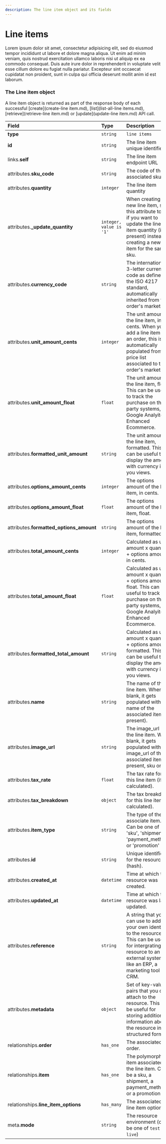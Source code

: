 ```yaml
---
description: The line item object and its fields
---
```


# Line items

Lorem ipsum dolor sit amet, consectetur adipisicing elit, sed do eiusmod tempor incididunt ut labore et dolore magna aliqua. Ut enim ad minim veniam, quis nostrud exercitation ullamco laboris nisi ut aliquip ex ea commodo consequat. Duis aute irure dolor in reprehenderit in voluptate velit esse cillum dolore eu fugiat nulla pariatur. Excepteur sint occaecat cupidatat non proident, sunt in culpa qui officia deserunt mollit anim id est laborum.

### The Line item object

A line item object is returned as part of the response body of each successful [create](create-line item.md), [list](list-all-line items.md), [retrieve](retrieve-line item.md) or [update](update-line item.md) API call.

| Field | Type | Description |
| :--- | :--- | :--- |
| **type** | `string` | `line items` |
| **id** | `string` | The line item unique identifier |
| links.**self** | `string` | The line item endpoint URL |
| attributes.**sku_code** | `string` | The code of the associated sku |
| attributes.**quantity** | `integer` | The line item quantity |
| attributes.**_update_quantity** | `integer, value is '1'` | When creating a new line item, set this attribute to '1' if you want to update the line item quantity (if present) instead of creating a new line item for the same sku. |
| attributes.**currency_code** | `string` | The international 3-letter currency code as defined by the ISO 4217 standard, automatically inherited from the order's market. |
| attributes.**unit_amount_cents** | `integer` | The unit amount of the line item, in cents. When you add a line item to an order, this is automatically populated from the price list associated to the order's market. |
| attributes.**unit_amount_float** | `float` | The unit amount of the line item, float. This can be useful to track the purchase on thrid party systems, e.g Google Analyitcs Enhanced Ecommerce. |
| attributes.**formatted_unit_amount** | `string` | The unit amount of the line item, formatted. This can be useful to display the amount with currency in you views. |
| attributes.**options_amount_cents** | `integer` | The options amount of the line item, in cents. |
| attributes.**options_amount_float** | `float` | The options amount of the line item, float. |
| attributes.**formatted_options_amount** | `string` | The options amount of the line item, formatted. |
| attributes.**total_amount_cents** | `integer` | Calculated as unit amount x quantity + options amount, in cents. |
| attributes.**total_amount_float** | `float` | Calculated as unit amount x quantity + options amount, float. This can be useful to track the purchase on thrid party systems, e.g Google Analyitcs Enhanced Ecommerce. |
| attributes.**formatted_total_amount** | `string` | Calculated as unit amount x quantity + options amount, formatted. This can be useful to display the amount with currency in you views. |
| attributes.**name** | `string` | The name of the line item. When blank, it gets populated with the name of the associated item (if present). |
| attributes.**image_url** | `string` | The image_url of the line item. When blank, it gets populated with the image_url of the associated item (if present, sku only). |
| attributes.**tax_rate** | `float` | The tax rate for this line item (if calculated). |
| attributes.**tax_breakdown** | `object` | The tax breakdown for this line item (if calculated). |
| attributes.**item_type** | `string` | The type of the associate item. Can be one of 'sku', 'shipment', 'payment_method', or 'promotion' |
| attributes.**id** | `string` | Unique identifier for the resource (hash). |
| attributes.**created_at** | `datetime` | Time at which the resource was created. |
| attributes.**updated_at** | `datetime` | Time at which the resource was last updated. |
| attributes.**reference** | `string` | A string that you can use to add your own identifier to the resource. This can be useful for intergrating the resource to an external system, like an ERP, a marketing tool or a CRM. |
| attributes.**metadata** | `object` | Set of key-value pairs that you can attach to the resource. This can be useful for storing additional information about the resource in a structured format. |
| relationships.**order** | `has_one` | The associated order. |
| relationships.**item** | `has_one` | The polymorphic item associated to the line item. Can be a sku, a shipment, a payment_method or a promotion. |
| relationships.**line_item_options** | `has_many` | The associated line item options. |
| meta.**mode** | `string` | The resource environment \(can be one of `test` or `live`\) |
